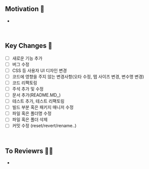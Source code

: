 ## Motivation 🧐
<!--변경 사항 및 관련 이슈에 대한 설명란 -->
-
<br>

## Key Changes 🔑
<!-- 어떤 변경사항이 있었는지?-->
- [ ] 새로운 기능 추가
- [ ] 버그 수정
- [ ] CSS 등 사용자 UI 디자인 변경
- [ ] 코드에 영향을 주지 않는 변경사항(오타 수정, 탭 사이즈 변경, 변수명 변경)
- [ ] 코드 리팩토링
- [ ] 주석 추가 및 수정
- [ ] 문서 추가(README.MD,,)
- [ ] 테스트 추가, 테스트 리팩토링
- [ ] 빌드 부분 혹은 패키지 매니저 수정
- [ ] 파일 혹은 폴더명 수정
- [ ] 파일 혹은 폴더 삭제
- [ ] 커밋 수정 (reset/revert/rename..)
<br>

## To Reviewrs ✍🏻
-
